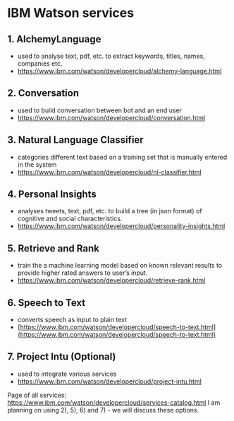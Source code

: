 # IBM Watson services
## 1. AlchemyLanguage 
  * used to analyse text, pdf, etc. to extract keywords, titles, names, companies etc.
  * https://www.ibm.com/watson/developercloud/alchemy-language.html
## 2. Conversation 
  * used to build conversation between bot and an end user 
  * https://www.ibm.com/watson/developercloud/conversation.html
## 3. Natural Language Classifier 
  * categories different text based on a training set that is manually entered in the system
  * https://www.ibm.com/watson/developercloud/nl-classifier.html
## 4. Personal Insights 
  * analyses tweets, text, pdf, etc. to build a tree (in json format) of cognitive and social characteristics.
  * https://www.ibm.com/watson/developercloud/personality-insights.html
## 5. Retrieve and Rank 
  * train the a machine learning model based on known relevant results to provide higher rated answers to user’s input.
  * https://www.ibm.com/watson/developercloud/retrieve-rank.html 
## 6. Speech to Text 
  * converts speech as input to plain text
  * [https://www.ibm.com/watson/developercloud/speech-to-text.html](https://www.ibm.com/watson/developercloud/speech-to-text.html) 
## 7. Project Intu (Optional)
  * used to integrate various services
  * https://www.ibm.com/watson/developercloud/project-intu.html
  
Page of all services: https://www.ibm.com/watson/developercloud/services-catalog.html 
I am planning on using 2), 5), 6) and 7) - we will discuss these options.
        
